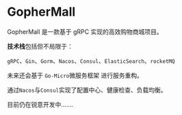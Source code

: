 # GopherMall

GopherMall 是一款基于 gRPC 实现的高效购物商城项目。

**技术栈**包括但不局限于：

`gRPC`、`Gin`、`Gorm`、`Nacos`、`Consul`、`ElasticSearch`、`rocketMQ`

未来还会基于 `Go-Micro`微服务框架 进行服务重构。

通过`Nacos`与`Consul`实现了配置中心、健康检查、负载均衡。

目前仍在锐意开发中.......
